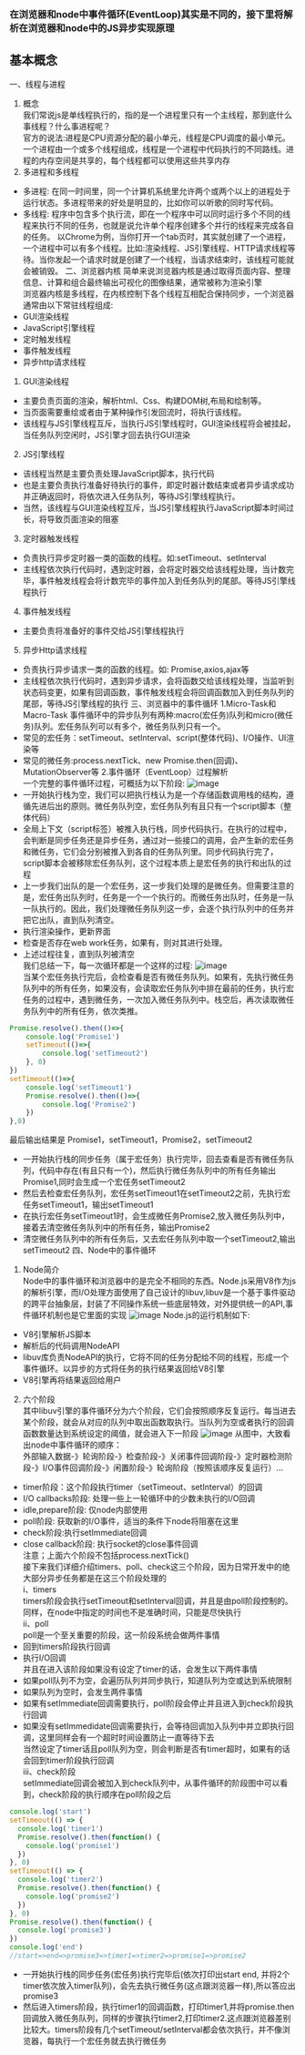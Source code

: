 ### 在浏览器和node中事件循环(EventLoop)其实是不同的，接下里将解析在浏览器和node中的JS异步实现原理
## 基本概念
一、线程与进程  
1. 概念  
我们常说js是单线程执行的，指的是一个进程里只有一个主线程，那到底什么事线程？什么事进程呢？  
官方的说法:进程是CPU资源分配的最小单元，线程是CPU调度的最小单元。一个进程由一个或多个线程组成，线程是一个进程中代码执行的不同路线。进程的内存空间是共享的，每个线程都可以使用这些共享内存
2. 多进程和多线程  
- 多进程: 在同一时间里，同一个计算机系统里允许两个或两个以上的进程处于运行状态。多进程带来的好处是明显的，比如你可以听歌的同时写代码。
- 多线程: 程序中包含多个执行流，即在一个程序中可以同时运行多个不同的线程来执行不同的任务，也就是说允许单个程序创建多个并行的线程来完成各自的任务。
以Chrome为例，当你打开一个tab页时，其实就创建了一个进程，一个进程中可以有多个线程。比如:渲染线程、JS引擎线程、HTTP请求线程等待。当你发起一个请求时就是创建了一个线程，当请求结束时，该线程可能就会被销毁。
二、浏览器内核
简单来说浏览器内核是通过取得页面内容、整理信息、计算和组合最终输出可视化的图像结果，通常被称为渲染引擎  
浏览器内核是多线程，在内核控制下各个线程互相配合保持同步，一个浏览器通常由以下常驻线程组成:
- GUI渲染线程
- JavaScript引擎线程
- 定时触发线程
- 事件触发线程
- 异步http请求线程
1. GUI渲染线程
- 主要负责页面的渲染，解析html、Css、构建DOM树,布局和绘制等。
- 当页面需要重绘或者由于某种操作引发回流时，将执行该线程。
- 该线程与JS引擎线程互斥，当执行JS引擎线程时，GUI渲染线程将会被挂起，当任务队列空闲时，JS引擎才回去执行GUI渲染
2. JS引擎线程
- 该线程当然是主要负责处理JavaScript脚本，执行代码
- 也是主要负责执行准备好待执行的事件，即定时器计数结束或者异步请求成功并正确返回时，将依次进入任务队列，等待JS引擎线程执行。
- 当然，该线程与GUI渲染线程互斥，当JS引擎线程执行JavaScript脚本时间过长，将导致页面渲染的阻塞
3. 定时器触发线程
- 负责执行异步定时器一类的函数的线程。如:setTimeout、setInterval
- 主线程依次执行代码时，遇到定时器，会将定时器交给该线程处理，当计数完毕，事件触发线程会将计数完毕的事件加入到任务队列的尾部。等待JS引擎线程执行
4. 事件触发线程
- 主要负责将准备好的事件交给JS引擎线程执行
5. 异步Http请求线程
- 负责执行异步请求一类的函数的线程。如: Promise,axios,ajax等
- 主线程依次执行代码时，遇到异步请求，会将函数交给该线程处理，当监听到状态码变更，如果有回调函数，事件触发线程会将回调函数加入到任务队列的尾部，等待JS引擎线程的执行
三、浏览器中的事件循环
1.Micro-Task和Macro-Task
事件循环中的异步队列有两种:macro(宏任务)队列和micro(微任务)队列。宏任务队列可以有多个，微任务队列只有一个。
- 常见的宏任务：setTimeout、setInterval、script(整体代码)、I/O操作、UI渲染等
- 常见的微任务:process.nextTick、new Promise.then(回调)、MutationObserver等
2.事件循环（EventLoop）过程解析    
一个完整的事件循环过程，可概括为以下阶段:
![image](./img/eventloop1.jpg)
- 一开始执行栈为空，我们可以把执行栈认为是一个存储函数调用栈的结构，遵循先进后出的原则。微任务队列空，宏任务队列有且只有一个script脚本（整体代码）
- 全局上下文（script标签）被推入执行栈，同步代码执行。在执行的过程中，会判断是同步任务还是异步任务，通过对一些接口的调用，会产生新的宏任务和微任务，它们会分别被推入到各自的任务队列里。同步代码执行完了，script脚本会被移除宏任务队列，这个过程本质上是宏任务的执行和出队的过程
- 上一步我们出队的是一个宏任务，这一步我们处理的是微任务。但需要注意的是，宏任务出队列时，任务是一个一个执行的。而微任务出队时，任务是一队一队执行的。因此，我们处理微任务队列这一步，会逐个执行队列中的任务并把它出队，直到队列清空。
- 执行渲染操作，更新界面
- 检查是否存在web work任务，如果有，则对其进行处理。
- 上述过程往复，直到队列被清空  
我们总结一下，每一次循环都是一个这样的过程:
![image](./img/eventloop2.jpg)  
当某个宏任务执行完后，会检查看是否有微任务队列。如果有，先执行微任务队列中的所有任务，如果没有，会读取宏任务队列中排在最前的任务，执行宏任务的过程中，遇到微任务，一次加入微任务队列中。栈空后，再次读取微任务队列中的所有任务，依次类推。  
```js
Promise.resolve().then(()=>{
    console.log('Promise1')
    setTimeout(()=>{
        console.log('setTimeout2')
    }, 0)
})
setTimeout(()=>{
    console.log('setTimeout1')
    Promise.resolve().then(()=>{
        console.log('Promise2')
    })
},0)
```
最后输出结果是 Promise1，setTimeout1，Promise2，setTimeout2
- 一开始执行栈的同步任务（属于宏任务）执行完毕，回去查看是否有微任务队列，代码中存在(有且只有一个)，然后执行微任务队列中的所有任务输出Promise1,同时会生成一个宏任务setTimeout2
- 然后去检查宏任务队列，宏任务setTimeout1在setTimeout2之前，先执行宏任务setTimeout1，输出setTimeout1
- 在执行宏任务setTimeout1时，会生成微任务Promise2,放入微任务队列中，接着去清空微任务队列中的所有任务，输出Promise2
- 清空微任务队列中的所有任务后，又去宏任务队列中取一个setTimeout2,输出setTimeout2
四、Node中的事件循环
1. Node简介  
Node中的事件循环和浏览器中的是完全不相同的东西。Node.js采用V8作为js的解析引擎，而I/O处理方面使用了自己设计的libuv,libuv是一个基于事件驱动的跨平台抽象层，封装了不同操作系统一些底层特效，对外提供统一的API,事件循环机制也是它里面的实现
![image](./img/eventloop3.jpg) 
Node.js的运行机制如下:
- V8引擎解析JS脚本
- 解析后的代码调用NodeAPI
- libuv库负责NodeAPI的执行，它将不同的任务分配给不同的线程，形成一个事件循环。以异步的方式将任务的执行结果返回给V8引擎
- V8引擎再将结果返回给用户  
2. 六个阶段  
其中libuv引擎的事件循环分为六个阶段，它们会按照顺序反复运行。每当进去某个阶段，就会从对应的队列中取出函数取执行。当队列为空或者执行的回调函数数量达到系统设定的阈值，就会进入下一阶段
![image](./img/eventloop4.jpg) 
从图中，大致看出node中事件循环的顺序：  
外部输入数据-》轮询阶段-》检查阶段-》关闭事件回调阶段-》定时器检测阶段-》I/O事件回调阶段-》闲置阶段-》轮询阶段（按照该顺序反复运行）...  
- timer阶段：这个阶段执行timer（setTimeout、setInterval）的回调
- I/O callbacks阶段: 处理一些上一轮循环中的少数未执行的I/O回调
- idle,prepare阶段: 仅node内部使用
- poll阶段: 获取新的I/O事件，适当的条件下node将阻塞在这里
- check阶段:执行setImmediate回调
- close callback阶段: 执行socket的close事件回调  
注意；上面六个阶段不包括process.nextTick()  
接下来我们详细介绍timers、poll、check这三个阶段，因为日常开发中的绝大部分异步任务都是在这三个阶段处理的  
i、timers  
timers阶段会执行setTimeout和setInterval回调，并且是由poll阶段控制的。同样，在node中指定的时间也不是准确时间，只能是尽快执行  
ii、poll  
poll是一个至关重要的阶段，这一阶段系统会做两件事情  
- 回到timers阶段执行回调
- 执行I/O回调  
并且在进入该阶段如果没有设定了timer的话，会发生以下两件事情  
- 如果poll队列不为空，会遍历队列并同步执行，知道队列为空或达到系统限制 
- 如果队列为空时，会发生两件事情  
- 如果有setImmediate回调需要执行，poll阶段会停止并且进入到check阶段执行回调
- 如果没有setImmedidate回调需要执行，会等待回调加入队列中并立即执行回调，这里同样会有一个超时时间设置防止一直等待下去  
当然设定了timer话且poll队列为空，则会判断是否有timer超时，如果有的话会回到timer阶段执行回调  
iii、check阶段  
setImmediate回调会被加入到check队列中，从事件循环的阶段图中可以看到，check阶段的执行顺序在poll阶段之后
```js
console.log('start')
setTimeout(() => {
  console.log('timer1')
  Promise.resolve().then(function() {
    console.log('promise1')
  })
}, 0)
setTimeout(() => {
  console.log('timer2')
  Promise.resolve().then(function() {
    console.log('promise2')
  })
}, 0)
Promise.resolve().then(function() {
  console.log('promise3')
})
console.log('end')
//start=>end=>promise3=>timer1=>timer2=>promise1=>promise2
```
- 一开始执行栈的同步任务(宏任务)执行完毕后(依次打印出start end, 并将2个timer依次放入timer队列)，会先去执行微任务(这点跟浏览器一样),所以答应出promise3
- 然后进入timers阶段，执行timer1的回调函数，打印timer1,并将promise.then回调放入微任务队列，同样的步骤执行timer2,打印timer2.这点跟浏览器差别比较大。timers阶段有几个setTimeout/setInterval都会依次执行，并不像浏览器，每执行一个宏任务就去执行微任务
